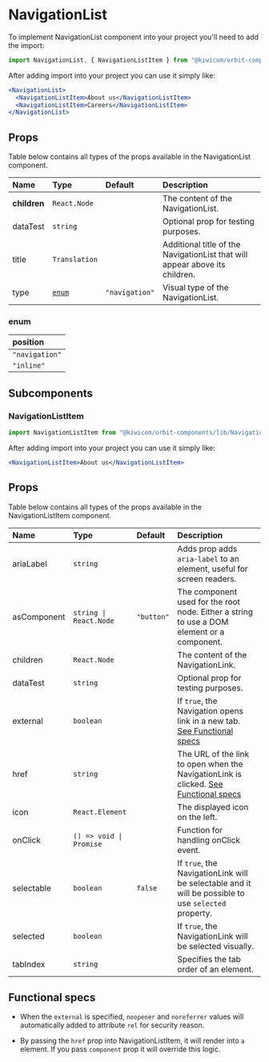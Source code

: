 # NavigationList
To implement NavigationList component into your project you'll need to add the import:
```jsx
import NavigationList, { NavigationListItem } from "@kiwicom/orbit-components/lib/NavigationList";
```
After adding import into your project you can use it simply like:
```jsx
<NavigationList>
  <NavigationListItem>About us</NavigationListItem>
  <NavigationListItem>Careers</NavigationListItem>
</NavigationList>
```
## Props
Table below contains all types of the props available in the NavigationList component.

| Name          | Type                              | Default         | Description                      |
| :------------ | :-------------------------------- | :-------------- | :------------------------------- |
| **children**  | `React.Node`                      |                 | The content of the NavigationList.
| dataTest      | `string`                          |                 | Optional prop for testing purposes.
| title         | `Translation`                     |                 | Additional title of the NavigationList that will appear above its children.
| type          | [`enum`](#enum)                   | `"navigation"`  | Visual type of the NavigationList.

### enum

| position          |
| :---------------- |
| `"navigation"`    |
| `"inline"`        |

## Subcomponents

### NavigationListItem
```jsx
import NavigationListItem from "@kiwicom/orbit-components/lib/NavigationListItem";
```
After adding import into your project you can use it simply like:
```jsx
<NavigationListItem>About us</NavigationListItem>
```
## Props
Table below contains all types of the props available in the NavigationListItem component.

| Name          | Type                              | Default         | Description                      |
| :------------ | :-------------------------------- | :-------------- | :------------------------------- |
| ariaLabel     | `string`                          |                 | Adds prop adds `aria-label` to an element, useful for screen readers.
| asComponent   | `string \| React.Node`            | `"button"`      | The component used for the root node. Either a string to use a DOM element or a component.
| children      | `React.Node`                      |                 | The content of the NavigationLink.
| dataTest      | `string`                          |                 | Optional prop for testing purposes.
| external      | `boolean`                         |                 | If `true`, the Navigation opens link in a new tab. [See Functional specs](#functional-specs)
| href          | `string`                          |                 | The URL of the link to open when the NavigationLink is clicked. [See Functional specs](#functional-specs)
| icon          | `React.Element`                   |                 | The displayed icon on the left.
| onClick       | `() => void \| Promise`           |                 | Function for handling onClick event.
| selectable    | `boolean`                         | `false`         | If `true`, the NavigationLink will be selectable and it will be possible to use `selected` property.
| selected      | `boolean`                         |                 | If `true`, the NavigationLink will be selected visually.
| tabIndex      | `string`                          |                 | Specifies the tab order of an element.

## Functional specs
* When the `external` is specified, `noopener` and `noreferrer` values will automatically added to attribute `rel` for security reason.

* By passing the `href` prop into NavigationListItem, it will render into `a` element. If you pass `component` prop it will override this logic.
